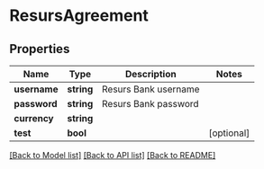 # ResursAgreement

## Properties
Name | Type | Description | Notes
------------ | ------------- | ------------- | -------------
**username** | **string** | Resurs Bank username | 
**password** | **string** | Resurs Bank password | 
**currency** | **string** |  | 
**test** | **bool** |  | [optional] 

[[Back to Model list]](../../README.md#documentation-for-models) [[Back to API list]](../../README.md#documentation-for-api-endpoints) [[Back to README]](../../README.md)

